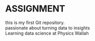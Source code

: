 # ASSIGNMENT 
this is my first Git repository.
<br>
passionate about turning data to insights 
<br>
Learning data science at Physics Wallah
